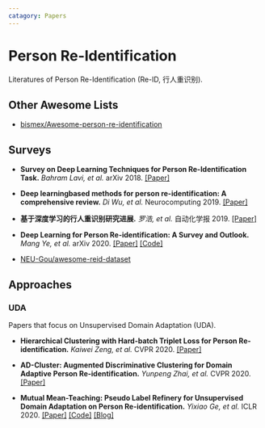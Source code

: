 ```yaml
---
catagory: Papers
---
```


# Person Re-Identification

Literatures of Person Re-Identification (Re-ID, 行人重识别).

## Other Awesome Lists

- [bismex/Awesome-person-re-identification](https://github.com/bismex/Awesome-person-re-identification)

## Surveys

- **Survey on Deep Learning Techniques for Person Re-Identification Task.** *Bahram Lavi, et al.* arXiv 2018. [[Paper]](https://arxiv.org/pdf/1807.05284.pdf)

- **Deep learningbased methods for person re-identification: A comprehensive review.** *Di Wu, et al.* Neurocomputing 2019. [[Paper]](https://www.sciencedirect.com/science/article/pii/S0925231219301225)

- **基于深度学习的行人重识别研究进展.** *罗浩, et al.* 自动化学报 2019. [[Paper]](https://kns.cnki.net/KCMS/detail/detail.aspx?dbcode=CJFQ&dbname=CJFDLAST2019&filename=MOTO201911002&v=MDIzMTZyV00xRnJDVVI3cWZZT1J1RkNya1ZiN01LQ0xmWWJHNEg5ak5ybzlGWm9SOGVYMUx1eFlTN0RoMVQzcVQ=)

- **Deep Learning for Person Re-identification: A Survey and Outlook.** *Mang Ye, et al.* arXiv 2020. [[Paper]](https://arxiv.org/pdf/2001.04193.pdf) [[Code]](https://github.com/mangye16/Cross-Modal-Re-ID-baseline)

- [NEU-Gou/awesome-reid-dataset](https://github.com/NEU-Gou/awesome-reid-dataset)

## Approaches

### UDA

Papers that focus on Unsupervised Domain Adaptation (UDA).

- **Hierarchical Clustering with Hard-batch Triplet Loss for Person Re-identification.** *Kaiwei Zeng, et al.* CVPR 2020. [[Paper]](https://openaccess.thecvf.com/content_CVPR_2020/papers/Zeng_Hierarchical_Clustering_With_Hard-Batch_Triplet_Loss_for_Person_Re-Identification_CVPR_2020_paper.pdf)

- **AD-Cluster: Augmented Discriminative Clustering for Domain Adaptive Person Re-identification.** *Yunpeng Zhai, et al.* CVPR 2020. [[Paper]]()

- **Mutual Mean-Teaching: Pseudo Label Refinery for Unsupervised Domain Adaptation on Person Re-identification.** *Yixiao Ge, et al.* ICLR 2020. [[Paper]](https://openreview.net/pdf?id=rJlnOhVYPS) [[Code]](https://github.com/yxgeee/MMT) [[Blog]](https://zhuanlan.zhihu.com/p/116074945)